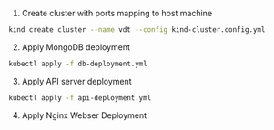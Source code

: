 1. Create cluster with ports mapping to host machine
```sh
kind create cluster --name vdt --config kind-cluster.config.yml
```

2. Apply MongoDB deployment

```sh
kubectl apply -f db-deployment.yml 
```

3. Apply API server deployment

```sh
kubectl apply -f api-deployment.yml 
```

4. Apply Nginx Webser Deployment